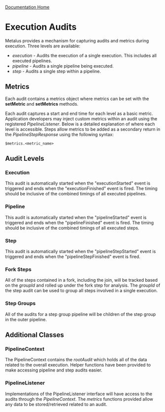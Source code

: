 [Documentation Home](readme.md)

# Execution Audits
Metalus provides a mechanism for capturing audits and metrics during execution. Three levels are available:

* *execution* - Audits the execution of a single execution. This includes all executed pipelines.
* *pipeline* - Audits a single pipeline being executed.
* *step* - Audits a single step within a pipeline.

## Metrics
Each audit contains a metrics object where metrics can be set with the **setMetric** and **setMetrics** methods. 

Each audit captures a start and end time for each level as a basic metric. Application developers may inject custom 
metrics within an audit using the registered *PipelineListener*. Below is a detailed explanation of where each level is 
accessible. Steps allow metrics to be added as a secondary return in the *PipelineStepResponse* using the following syntax:

```$metrics.<metric_name>```  

## Audit Levels
### Execution
This audit is automatically started when the "executionStarted" event is triggered and ends when the "executionFinished"
event is fired. The timing should be inclusive of the combined timings of all executed pipelines.

### Pipeline
This audit is automatically started when the "pipelineStarted" event is triggered and ends when the "pipelineFinished" 
event is fired. The timing should be inclusive of the combined timings of all executed steps.

### Step
This audit is automatically started when the "pipelineStepStarted" event is triggered and ends when the "pipelineStepFinished" 
event is fired.

### Fork Steps
All of the steps contained in a fork, including the join, will be tracked based on the *groupId* and rolled up under the 
fork step for analysis. The *groupId* of the step audit can be used to group all steps involved in a single execution.

### Step Groups
All of the audits for a step group pipeline will be children of the step group in the outer pipeline.

## Additional Classes
### PipelineContext
The PipelineContext contains the *rootAudit* which holds all of the data related to the overall execution. Helper 
functions have been provided to make accessing pipeline and step audits easier.

### PipelineListener
Implementations of the PipelineListener interface will have access to the audits through the *PipelineContext*. The *metrics*
functions provided allow any data to be stored/retrieved related to an audit.

